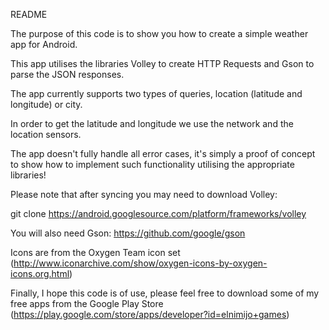 README

The purpose of this code is to show you how to create a simple weather app for Android.

This app utilises the libraries Volley to create HTTP Requests and Gson to parse the JSON responses.

The app currently supports two types of queries, location (latitude and longitude) or city. 

In order to get the latitude and longitude we use the network and the location sensors.

The app doesn't fully handle all error cases, it's simply a proof of concept to show how to implement such functionality utilising the appropriate libraries!


Please note that after syncing you may need to download Volley:

git clone https://android.googlesource.com/platform/frameworks/volley


You will also need Gson:
https://github.com/google/gson


Icons are from the Oxygen Team icon set
(http://www.iconarchive.com/show/oxygen-icons-by-oxygen-icons.org.html)

Finally, I hope this code is of use, please feel free to download some of my free apps from the Google Play Store 
(https://play.google.com/store/apps/developer?id=elnimijo+games)



